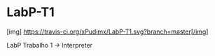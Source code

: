 # LabP-T1
[img] https://travis-ci.org/xPudimx/LabP-T1.svg?branch=master[/img]

LabP Trabalho 1 -> Interpreter
